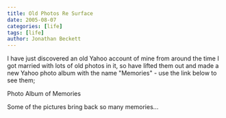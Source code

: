 ```yaml
---
title: Old Photos Re Surface
date: 2005-08-07
categories: [life]
tags: [life]
author: Jonathan Beckett
---
```


I have just discovered an old Yahoo account of mine from around the time I got married with lots of old photos in it, so have lifted them out and made a new Yahoo photo album with the name "Memories" - use the link below to see them;

Photo Album of Memories

Some of the pictures bring back so many memories...